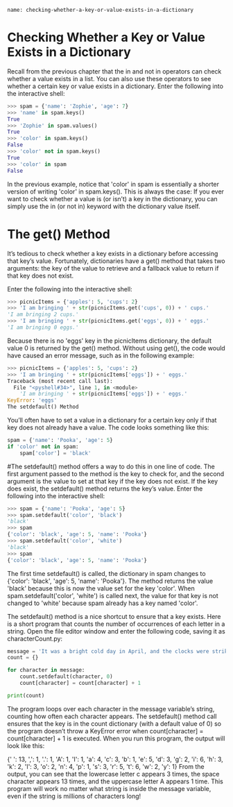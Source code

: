```ngMeta
name: checking-whether-a-key-or-value-exists-in-a-dictionary
```
# Checking Whether a Key or Value Exists in a Dictionary
Recall from the previous chapter that the in and not in operators can check whether a value exists in a list. You can also use these operators to see whether a certain key or value exists in a dictionary. Enter the following into the interactive shell:

```python
>>> spam = {'name': 'Zophie', 'age': 7}
>>> 'name' in spam.keys()
True
>>> 'Zophie' in spam.values()
True
>>> 'color' in spam.keys()
False
>>> 'color' not in spam.keys()
True
>>> 'color' in spam
False
```
In the previous example, notice that 'color' in spam is essentially a shorter version of writing 'color' in spam.keys(). This is always the case: If you ever want to check whether a value is (or isn’t) a key in the dictionary, you can simply use the in (or not in) keyword with the dictionary value itself.

# The get() Method
It’s tedious to check whether a key exists in a dictionary before accessing that key’s value. Fortunately, dictionaries have a get() method that takes two arguments: the key of the value to retrieve and a fallback value to return if that key does not exist.

Enter the following into the interactive shell:

```python
>>> picnicItems = {'apples': 5, 'cups': 2}
>>> 'I am bringing ' + str(picnicItems.get('cups', 0)) + ' cups.'
'I am bringing 2 cups.'
>>> 'I am bringing ' + str(picnicItems.get('eggs', 0)) + ' eggs.'
'I am bringing 0 eggs.'
```
Because there is no 'eggs' key in the picnicItems dictionary, the default value 0 is returned by the get() method. Without using get(), the code would have caused an error message, such as in the following example:

```python
>>> picnicItems = {'apples': 5, 'cups': 2}
>>> 'I am bringing ' + str(picnicItems['eggs']) + ' eggs.'
Traceback (most recent call last):
  File "<pyshell#34>", line 1, in <module>
    'I am bringing ' + str(picnicItems['eggs']) + ' eggs.'
KeyError: 'eggs'
The setdefault() Method
```
You’ll often have to set a value in a dictionary for a certain key only if that key does not already have a value. The code looks something like this:

```python
spam = {'name': 'Pooka', 'age': 5}
if 'color' not in spam:
    spam['color'] = 'black'
```
#The setdefault() method offers a way to do this in one line of code. The first argument passed to the method is the key to check for, and the second argument is the value to set at that key if the key does not exist. If the key does exist, the setdefault() method returns the key’s value. Enter the following into the interactive shell:

```python
>>> spam = {'name': 'Pooka', 'age': 5}
>>> spam.setdefault('color', 'black')
'black'
>>> spam
{'color': 'black', 'age': 5, 'name': 'Pooka'}
>>> spam.setdefault('color', 'white')
'black'
>>> spam
{'color': 'black', 'age': 5, 'name': 'Pooka'}
```
The first time setdefault() is called, the dictionary in spam changes to {'color': 'black', 'age': 5, 'name': 'Pooka'}. The method returns the value 'black' because this is now the value set for the key 'color'. When spam.setdefault('color', 'white') is called next, the value for that key is not changed to 'white' because spam already has a key named 'color'.

The setdefault() method is a nice shortcut to ensure that a key exists. Here is a short program that counts the number of occurrences of each letter in a string. Open the file editor window and enter the following code, saving it as characterCount.py:

```python
message = 'It was a bright cold day in April, and the clocks were striking thirteen.'
count = {}

for character in message:
    count.setdefault(character, 0)
    count[character] = count[character] + 1

print(count)
```
The program loops over each character in the message variable’s string, counting how often each character appears. The setdefault() method call ensures that the key is in the count dictionary (with a default value of 0) so the program doesn’t throw a KeyError error when count[character] = count[character] + 1 is executed. When you run this program, the output will look like this:


{' ': 13, ',': 1, '.': 1, 'A': 1, 'I': 1, 'a': 4, 'c': 3, 'b': 1, 'e': 5, 'd': 3, 'g': 2, 'i':
6, 'h': 3, 'k': 2, 'l': 3, 'o': 2, 'n': 4, 'p': 1, 's': 3, 'r': 5, 't': 6, 'w': 2, 'y': 1}
From the output, you can see that the lowercase letter c appears 3 times, the space character appears 13 times, and the uppercase letter A appears 1 time. This program will work no matter what string is inside the message variable, even if the string is millions of characters long!

